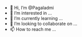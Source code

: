 - 👋 Hi, I’m @Pagaladmi
- 👀 I’m interested in ...
- 🌱 I’m currently learning ...
- 💞️ I’m looking to collaborate on ...
- 📫 How to reach me ...

<!---
Pagaladmi/Pagaladmi is a ✨ special ✨ repository because its `README.md` (this file) appears on your GitHub profile.
You can click the Preview link to take a look at your changes.
--->
